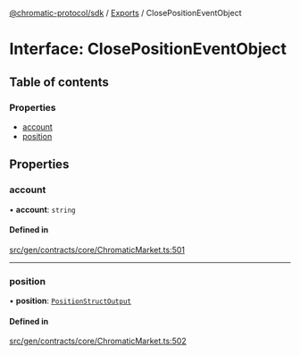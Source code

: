 [@chromatic-protocol/sdk](../README.md) / [Exports](../modules.md) / ClosePositionEventObject

# Interface: ClosePositionEventObject

## Table of contents

### Properties

- [account](ClosePositionEventObject.md#account)
- [position](ClosePositionEventObject.md#position)

## Properties

### account

• **account**: `string`

#### Defined in

[src/gen/contracts/core/ChromaticMarket.ts:501](https://github.com/chromatic-protocol/sdk/blob/ff89bc3/src/gen/contracts/core/ChromaticMarket.ts#L501)

___

### position

• **position**: [`PositionStructOutput`](../modules.md#positionstructoutput)

#### Defined in

[src/gen/contracts/core/ChromaticMarket.ts:502](https://github.com/chromatic-protocol/sdk/blob/ff89bc3/src/gen/contracts/core/ChromaticMarket.ts#L502)
